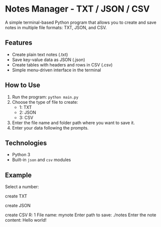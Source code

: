 # Notes Manager - TXT / JSON / CSV

A simple terminal-based Python program that allows you to create and save notes in multiple file formats: TXT, JSON, and CSV.

## Features
- Create plain text notes (.txt)
- Save key-value data as JSON (.json)
- Create tables with headers and rows in CSV (.csv)
- Simple menu-driven interface in the terminal

## How to Use
1. Run the program: `python main.py`
2. Choose the type of file to create:
   - 1: TXT
   - 2: JSON
   - 3: CSV
3. Enter the file name and folder path where you want to save it.
4. Enter your data following the prompts.

## Technologies
- Python 3
- Built-in `json` and `csv` modules

## Example

Select a number:

create TXT

create JSON

create CSV
R: 1
File name: mynote
Enter path to save: ./notes
Enter the note content: Hello world!
